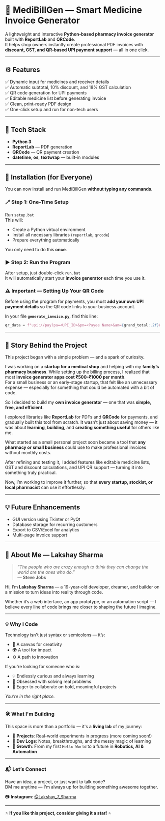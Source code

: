 # 💊 MediBillGen — Smart Medicine Invoice Generator

A lightweight and interactive **Python-based pharmacy invoice generator** built with **ReportLab** and **QRCode**.  
It helps shop owners instantly create professional PDF invoices with **discount, GST, and QR-based UPI payment support** — all in one click.

---

## ⚙️ Features

✅ Dynamic input for medicines and receiver details  
✅ Automatic subtotal, 10% discount, and 18% GST calculation  
✅ QR code generation for UPI payments  
✅ Editable medicine list before generating invoice  
✅ Clean, print-ready PDF design  
✅ One-click setup and run for non-tech users  

---

## 🧠 Tech Stack

- **Python 3**
- **ReportLab** — PDF generation  
- **QRCode** — QR payment creation  
- **datetime**, **os**, **textwrap** — built-in modules  

---

## 🧰 Installation (for Everyone)

You can now install and run MediBillGen **without typing any commands**.  

### 🪄 Step 1: One-Time Setup
Run `setup.bat`  
This will:
- Create a Python virtual environment  
- Install all necessary libraries (`reportlab`, `qrcode`)  
- Prepare everything automatically  

You only need to do this **once**.

### ▶️ Step 2: Run the Program
After setup, just double-click `run.bat`  
It will automatically start your **invoice generator** each time you use it.

### ⚠️ Important — Setting Up Your QR Code  

Before using the program for payments, you must **add your own UPI payment details** so the QR code links to your business account.  

In your file **`generate_invoice.py`**, find this line:  

```python
qr_data = f"upi://pay?pa=<UPI_ID>&pn=<Payee Name>&am={grand_total:.2f}&cu=INR"
```
---

## 🧩 Story Behind the Project

This project began with a simple problem — and a spark of curiosity.  

I was working on a **startup for a medical shop** and helping with my **family’s pharmacy business**. While setting up the billing process, I realized that most **invoice generator apps cost ₹500–₹1000 per month**.  
For a small business or an early-stage startup, that felt like an unnecessary expense — especially for something that could be automated with a bit of code.  

So I decided to build my **own invoice generator** — one that was **simple, free, and efficient**.  

I explored libraries like **ReportLab** for PDFs and **QRCode** for payments, and gradually built this tool from scratch. It wasn’t just about saving money — it was about **learning**, **building**, and **creating something useful** for others like me.  

What started as a small personal project soon became a tool that **any pharmacy or small business** could use to make professional invoices without monthly costs.  

After refining and testing it, I added features like editable medicine lists, GST and discount calculations, and UPI QR support — turning it into something truly practical.  

Now, I’m working to improve it further, so that **every startup, stockist, or local pharmacist** can use it effortlessly.  

---

## 💡 Future Enhancements

- GUI version using Tkinter or PyQt  
- Database storage for recurring customers  
- Export to CSV/Excel for analytics  
- Multi-page invoice support  

---

## 👋 About Me — Lakshay Sharma

> *“The people who are crazy enough to think they can change the world are the ones who do.”*  
> — **Steve Jobs**

Hi, I’m **Lakshay Sharma** — a 19-year-old developer, dreamer, and builder on a mission to turn ideas into reality through code.

Whether it’s a web interface, an app prototype, or an automation script — I believe every line of code brings me closer to shaping the future I imagine.

---

### 💡 Why I Code

Technology isn't just syntax or semicolons — it’s:

* 🎨 A canvas for creativity  
* 🌍 A tool for impact  
* ⚙️ A path to innovation  

If you're looking for someone who is:

* 💡 Endlessly curious and always learning  
* 🧠 Obsessed with solving real problems  
* 🤝 Eager to collaborate on bold, meaningful projects  

*You’re in the right place.*

---

### 🛠 What I'm Building

This space is more than a portfolio — it's a **living lab** of my journey:

* 🔗 **Projects**: Real-world experiments in progress (more coming soon!)  
* 📓 **Dev Logs**: Notes, breakthroughs, and the messy magic of learning  
* 🌱 **Growth**: From my first `Hello World` to a future in **Robotics, AI & Automation**

---

### 📬 Let’s Connect

Have an idea, a project, or just want to talk code?  
DM me anytime — I'm always up for building something awesome together.

📷 **Instagram**: [@Lakshay_7_Sharma](https://www.instagram.com/Lakshay_7_Sharma)

---

⭐ **If you like this project, consider giving it a star!** ⭐